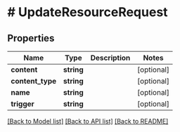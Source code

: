 # # UpdateResourceRequest

## Properties

Name | Type | Description | Notes
------------ | ------------- | ------------- | -------------
**content** | **string** |  | [optional]
**content_type** | **string** |  | [optional]
**name** | **string** |  | [optional]
**trigger** | **string** |  | [optional]

[[Back to Model list]](../../README.md#models) [[Back to API list]](../../README.md#endpoints) [[Back to README]](../../README.md)
